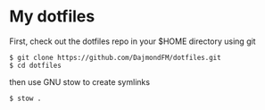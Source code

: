 # My dotfiles

First, check out the dotfiles repo in your $HOME directory using git

```
$ git clone https://github.com/DajmondFM/dotfiles.git
$ cd dotfiles
```

then use GNU stow to create symlinks

```
$ stow .
```

